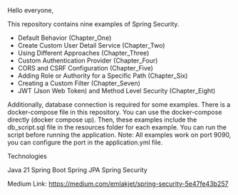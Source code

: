 Hello everyone,

This repository contains nine examples of Spring Security.

* Default Behavior (Chapter_One)
* Create Custom User Detail Service (Chapter_Two)
* Using Different Approaches (Chapter_Three)
* Custom Authentication Provider (Chapter_Four)
* CORS and CSRF Configuration (Chapter_Five)
* Adding Role or Authority for a Specific Path (Chapter_Six)
* Creating a Custom Filter (Chapter_Seven)
* JWT (Json Web Token) and Method Level Security (Chapter_Eight)

Additionally, database connection is required for some examples. There is a docker-compose file in this repository. 
You can use the docker-compose directly (docker compose up). Then, these examples include the db_script.sql file in the resources folder for each example.
You can run the script before running the application. 
Note: All examples work on port 9090, you can configure the port in the application.yml file.

Technologies

  Java 21
  Spring Boot
  Spring JPA
  Spring Security

Medium Link: https://medium.com/emlakjet/spring-security-5e47fe43b257
